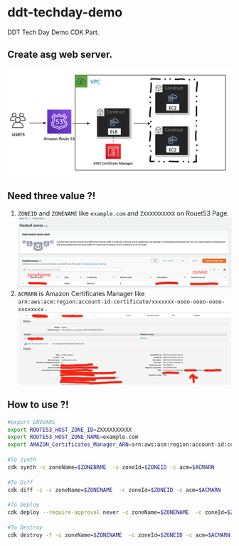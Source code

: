 # ddt-techday-demo
DDT Tech Day Demo CDK Part.

## Create asg web server. 
![](./image/asg.png)

## Need three value ?!
1. `ZONEID` and `ZONENAME`  like `example.com` and `ZXXXXXXXXXX`  on Rouet53 Page.
![](./image/ddt-tech-r53-1.png)
2. `ACMARN` is Amazon Certificates Manager like
    `arn:aws:acm:region:account-id:certificate/xxxxxxx-oooo-oooo-oooo-xxxxxxxx` .
![](./image/ddt-tech-acm-1.png)

## How to use ?!
```bash
#export ENVVARS 
export ROUTE53_HOST_ZONE_ID=ZXXXXXXXXXX
export ROUTE53_HOST_ZONE_NAME=example.com
export AMAZON_Certificates_Manager_ARN=arn:aws:acm:region:account-id:certificate/xxxxxxx-oooo-oooo-oooo-xxxxxxxx

#To synth 
cdk synth -c zoneName=$ZONENAME  -c zoneId=$ZONEID -c acm=$ACMARN

#To Diff
cdk diff -c -c zoneName=$ZONENAME  -c zoneId=$ZONEID -c acm=$ACMARN

#To Deploy
cdk deploy --require-approval never -c zoneName=$ZONENAME  -c zoneId=$ZONEID -c acm=$ACMARN 

#To Destroy
cdk destroy -f -c zoneName=$ZONENAME  -c zoneId=$ZONEID -c acm=$ACMARN
```